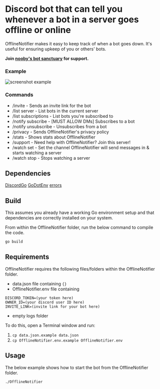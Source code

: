 # Discord bot that can tell you whenever a bot in a server goes offline or online
OfflineNotifier makes it easy to keep track of when a bot goes down. It's useful for ensuring upkeep of you or others' bots.

**Join [nooby's bot sanctuary](https://discord.gg/YDRKdkh) for support.**

### Example
![screenshot example](https://i.ibb.co/6sG9ZvV/Screenshot-2023-10-19-at-11-44-54.png)

### Commands
- /invite - Sends an invite link for the bot
- /list server - List bots in the current server
- /list subscriptions - List bots you're subscribed to
- /notify subscribe - [MUST ALLOW DMs] Subscribes to a bot
- /notify unsubscribe - Unsubscribes from a bot
- /privacy - Sends OfflineNotifier's privacy policy
- /stats - Shows stats about OfflineNotifier
- /support - Need help with OfflineNotifier? Join this server!
- /watch set - Set the channel OfflineNotifier will send messages in & starts watching a server
- /watch stop - Stops watching a server

## Dependencies
[DiscordGo](github.com/bwmarrin/discordgo)
[GoDotEnv](https://github.com/joho/godotenv)
[errors](github.com/pkg/errors)

## Build

This assumes you already have a working Go environment setup and that
dependencies are correctly installed on your system.

From within the OfflineNotifier folder, run the below command to compile the
code.

```sh
go build
```

## Requirements

OfflineNotifier requires the following files/folders within the OfflineNotifier folder.

- data.json file containing `{}`
- OfflineNotifier.env file containing
```
DISCORD_TOKEN=(your token here)
OWNER_ID=(your discord user ID here)
INVITE_LINK=(invite link for your bot here)
```
- empty logs folder

To do this, open a Terminal window and run:

1. `cp data.json.example data.json`
2. `cp OfflineNotifier.env.example OfflineNotifier.env` 

## Usage

The below example shows how to start the bot from the OfflineNotifier folder.

```sh
./OfflineNotifier
```
